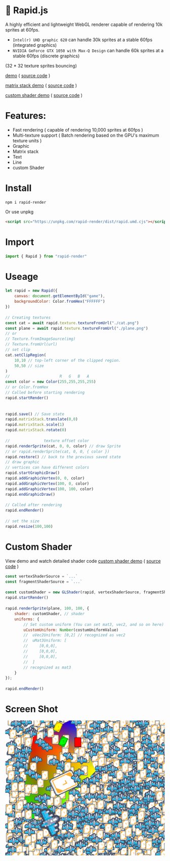 # 🚀 Rapid.js

A highly efficient and lightweight WebGL renderer capable of rendering 10k sprites at 60fps.

* `Intel(r) UHD graphic 620` can handle 30k sprites at a stable 60fps (integrated graphics)
* `NVIDIA GeForce GTX 1050 with Max-Q Design` can handle 60k sprites at a stable 60fps (discrete graphics)

(32 * 32 texture sprites bouncing)

[demo](https://nightre.github.io/Rapid.js/demo/) ( [source code](./demo/index.js) )

[matrix stack demo](https://nightre.github.io/Rapid.js/demo/matrix_stack.html) ( [source code](./demo/matrix_stack.js) )

[custom shader demo](https://nightre.github.io/Rapid.js/demo/custom-shader.html) ( [source code](./demo/custom-shader.js) )



# Features:
* Fast rendering ( capable of rendering 10,000 sprites at 60fps )
* Multi-texture support ( Batch rendering based on the GPU's maximum texture units )
* Graphic
* Matrix stack
* Text
* Line
* custom Shader

# Install

```
npm i rapid-render
```

Or use unpkg

```html
<script src="https://unpkg.com/rapid-render/dist/rapid.umd.cjs"></script>
```

# Import

```js
import { Rapid } from "rapid-render"
```

# Useage

```js
let rapid = new Rapid({
    canvas: document.getElementById("game"),
    backgroundColor: Color.fromHex("FFFFFF")
})

// Creating textures
const cat = await rapid.texture.textureFromUrl("./cat.png")
const plane = await rapid.texture.textureFromUrl("./plane.png")
// or
// Texture.fromImageSource(img)
// Texture.fromUrl(url)
// set clip
cat.setClipRegion(
    10,10 // top-left corner of the clipped region.
    50,50 // size
)
//                      R   G   B   A
const color = new Color(255,255,255,255)
// or Color.fromHex
// Called before starting rendering
rapid.startRender()


rapid.save() // Save state
rapid.matrixStack.translate(0,0)
rapid.matrixStack.scale(1)
rapid.matrixStack.rotate(0)

//               texture offset color
rapid.renderSprite(cat, 0, 0, color) // draw Sprite
// or rapid.renderSprite(cat, 0, 0, { color })
rapid.restore() // back to the previous saved state
// draw graphic
// vertices can have different colors
rapid.startGraphicDraw()
rapid.addGraphicVertex(0, 0, color)
rapid.addGraphicVertex(100, 0, color)
rapid.addGraphicVertex(100, 100, color)
rapid.endGraphicDraw()

// Called after rendering
rapid.endRender()

// set the size
rapid.resize(100,100)
```

# Custom Shader

View demo and watch detailed shader code [custom shader demo](https://nightre.github.io/Rapid.js/demo/custom-shader.html) ( [source code](./demo/custom-shader.js) )

```js
const vertexShaderSource = `...`
const fragmentShaderSource = `...`

const customShader = new GLShader(rapid, vertexShaderSource, fragmentShaderSource)
rapid.startRender()

rapid.renderSprite(plane, 100, 100, {
    shader: customShader, // shader
    uniforms: {
        // Set custom uniform (You can set mat3, vec2, and so on here)
        uCustomUniform: Number(costumUniformValue)
        //  uVec2Uniform: [0,2] // recognized as vec2
        //  uMat3Uniform: [
        //     [0,0,0],
        //     [0,0,0],
        //     [0,0,0],
        //  ]
        // recognized as mat3
    }
});

rapid.endRender()
```
# Screen Shot

![screen](./screenshot/screen.png)
